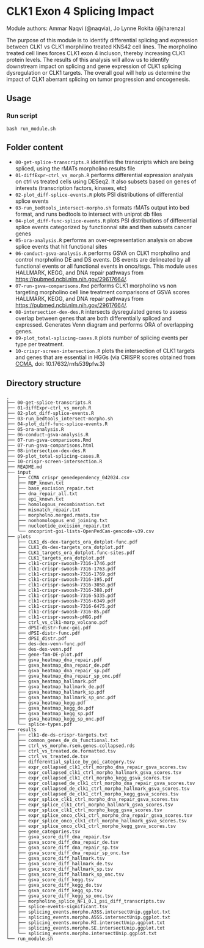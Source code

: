 # CLK1 Exon 4 Splicing Impact

Module authors: Ammar Naqvi (@naqvia), Jo Lynne Rokita (@jharenza)

The purpose of this module is to identify differential splicing and expression between CLK1 vs CLK1 morphilino treated KNS42 cell lines. The morpholino treated cell lines forces CLK1 exon 4 incluson, thereby increasing CLK1 protein levels. The results of this analysis will allow us to identify downstream impact on splicing and gene expression of CLK1 splicing dysregulation or CLK1 targets. The overall goal will help us determine the impact of CLK1 aberrant splicing on tumor progression and oncogenesis.

## Usage
### Run script
```
bash run_module.sh
```

## Folder content
* `00-get-splice-transcripts.R` identifies the transcripts which are being spliced, using the rMATs morpholino results file
* `01-diffExpr-ctrl_vs_morph.R` performs differential expression analysis on ctrl vs treated cells using DESeq2. It also subsets based on genes of interests (transcription factors, kinases, etc)
* `02-plot_diff-splice-events.R` plots PSI distributions of differential splice events
* `03-run_bedtools_intersect-morpho.sh` formats rMATs output into bed format, and runs bedtools to intersect with uniprot db files
* `04-plot_diff-func-splice-events.R` plots PSI distributions of differential splice events categorized by functionnal site and then subsets cancer genes
* `05-ora-analysis.R` performs an over-representation analysis on above splice events that hit functional sites
* `06-conduct-gsva-analysis.R` performs GSVA on CLK1 morpholino and control morpholino DE and DS events. DS events are delineated by all functional events or all functional events in onco/tsgs. This module uses HALLMARK, KEGG, and DNA repair pathways from https://pubmed.ncbi.nlm.nih.gov/29617664/.
* `07-run-gsva-comparisons.Rmd` performs CLK1 morpholino vs non targeting morpholino cell line treatment comparisons of GSVA scores HALLMARK, KEGG, and DNA repair pathways from https://pubmed.ncbi.nlm.nih.gov/29617664/.
* `08-intersection-dex-des.R` intersects dysregulated genes to assess overlap between genes that are both differentially spliced and expressed. Generates Venn diagram and performs ORA of overlapping genes.
* `09-plot_total-splicing-cases.R` plots number of splicing events per type per treatment.
* `10-crispr-screen-intersection.R` plots the intersection of CLK1 targets and genes that are essential in HGGs (via CRISPR scores obtained from [CCMA](https://data.mendeley.com/datasets/rnfs539pfw/3), doi: 10.17632/rnfs539pfw.3)

## Directory structure
```
.
├── 00-get-splice-transcripts.R
├── 01-diffExpr-ctrl_vs_morph.R
├── 02-plot_diff-splice-events.R
├── 03-run_bedtools_intersect-morpho.sh
├── 04-plot_diff-func-splice-events.R
├── 05-ora-analysis.R
├── 06-conduct-gsva-analysis.R
├── 07-run-gsva-comparisons.Rmd
├── 07-run-gsva-comparisons.html
├── 08-intersection-dex-des.R
├── 09-plot_total-splicing-cases.R
├── 10-crispr-screen-intersection.R
├── README.md
├── input
│   ├── CCMA_crispr_genedependency_042024.csv
│   ├── RBP_known.txt
│   ├── base_excision_repair.txt
│   ├── dna_repair_all.txt
│   ├── epi_known.txt
│   ├── homologous_recombination.txt
│   ├── mismatch_repair.txt
│   ├── morpholno.merged.rmats.tsv
│   ├── nonhomologous_end_joining.txt
│   ├── nucleotide_excision_repair.txt
│   └── oncoprint-goi-lists-OpenPedCan-gencode-v39.csv
├── plots
│   ├── CLK1_ds-dex-targets_ora_dotplot-func.pdf
│   ├── CLK1_ds-dex-targets_ora_dotplot.pdf
│   ├── CLK1_targets_ora_dotplot.func-sites.pdf
│   ├── CLK1_targets_ora_dotplot.pdf
│   ├── clk1-crispr-swoosh-7316-1746.pdf
│   ├── clk1-crispr-swoosh-7316-1763.pdf
│   ├── clk1-crispr-swoosh-7316-1769.pdf
│   ├── clk1-crispr-swoosh-7316-195.pdf
│   ├── clk1-crispr-swoosh-7316-3058.pdf
│   ├── clk1-crispr-swoosh-7316-388.pdf
│   ├── clk1-crispr-swoosh-7316-5335.pdf
│   ├── clk1-crispr-swoosh-7316-6349.pdf
│   ├── clk1-crispr-swoosh-7316-6475.pdf
│   ├── clk1-crispr-swoosh-7316-85.pdf
│   ├── clk1-crispr-swoosh-pHGG.pdf
│   ├── ctrl_vs_clk1-morp_volcano.pdf
│   ├── dPSI-distr-func-goi.pdf
│   ├── dPSI-distr-func.pdf
│   ├── dPSI_distr.pdf
│   ├── des-dex-venn-func.pdf
│   ├── des-dex-venn.pdf
│   ├── gene-fam-DE-plot.pdf
│   ├── gsva_heatmap_dna_repair.pdf
│   ├── gsva_heatmap_dna_repair_de.pdf
│   ├── gsva_heatmap_dna_repair_sp.pdf
│   ├── gsva_heatmap_dna_repair_sp_onc.pdf
│   ├── gsva_heatmap_hallmark.pdf
│   ├── gsva_heatmap_hallmark_de.pdf
│   ├── gsva_heatmap_hallmark_sp.pdf
│   ├── gsva_heatmap_hallmark_sp_onc.pdf
│   ├── gsva_heatmap_kegg.pdf
│   ├── gsva_heatmap_kegg_de.pdf
│   ├── gsva_heatmap_kegg_sp.pdf
│   ├── gsva_heatmap_kegg_sp_onc.pdf
│   └── splice-types.pdf
├── results
│   ├── clk1-de-ds-crispr-targets.txt
│   ├── common_genes_de_ds_functional.txt
│   ├── ctrl_vs_morpho.rsem.genes.collapsed.rds
│   ├── ctrl_vs_treated.de.formatted.tsv
│   ├── ctrl_vs_treated.de.tsv
│   ├── differential_splice_by_goi_category.tsv
│   ├── expr_collapsed_clk1_ctrl_morpho_dna_repair_gsva_scores.tsv
│   ├── expr_collapsed_clk1_ctrl_morpho_hallmark_gsva_scores.tsv
│   ├── expr_collapsed_clk1_ctrl_morpho_kegg_gsva_scores.tsv
│   ├── expr_collapsed_de_clk1_ctrl_morpho_dna_repair_gsva_scores.tsv
│   ├── expr_collapsed_de_clk1_ctrl_morpho_hallmark_gsva_scores.tsv
│   ├── expr_collapsed_de_clk1_ctrl_morpho_kegg_gsva_scores.tsv
│   ├── expr_splice_clk1_ctrl_morpho_dna_repair_gsva_scores.tsv
│   ├── expr_splice_clk1_ctrl_morpho_hallmark_gsva_scores.tsv
│   ├── expr_splice_clk1_ctrl_morpho_kegg_gsva_scores.tsv
│   ├── expr_splice_onco_clk1_ctrl_morpho_dna_repair_gsva_scores.tsv
│   ├── expr_splice_onco_clk1_ctrl_morpho_hallmark_gsva_scores.tsv
│   ├── expr_splice_onco_clk1_ctrl_morpho_kegg_gsva_scores.tsv
│   ├── gene_categories.tsv
│   ├── gsva_score_diff_dna_repair.tsv
│   ├── gsva_score_diff_dna_repair_de.tsv
│   ├── gsva_score_diff_dna_repair_sp.tsv
│   ├── gsva_score_diff_dna_repair_sp_onc.tsv
│   ├── gsva_score_diff_hallmark.tsv
│   ├── gsva_score_diff_hallmark_de.tsv
│   ├── gsva_score_diff_hallmark_sp.tsv
│   ├── gsva_score_diff_hallmark_sp_onc.tsv
│   ├── gsva_score_diff_kegg.tsv
│   ├── gsva_score_diff_kegg_de.tsv
│   ├── gsva_score_diff_kegg_sp.tsv
│   ├── gsva_score_diff_kegg_sp_onc.tsv
│   ├── morpholino_splice_NF1_0.1_psi_diff_transcripts.tsv
│   ├── splice-events-significant.tsv
│   ├── splicing_events.morpho.A3SS.intersectUnip.ggplot.txt
│   ├── splicing_events.morpho.A5SS.intersectUnip.ggplot.txt
│   ├── splicing_events.morpho.RI.intersectUnip.ggplot.txt
│   ├── splicing_events.morpho.SE.intersectUnip.ggplot.txt
│   └── splicing_events.morpho.intersectUnip.ggplot.txt
└── run_module.sh
```
